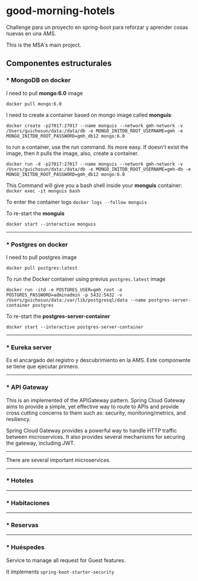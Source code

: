 # good-morning-hotels
Challenge para un proyecto en spring-boot para reforzar y aprender cosas nuevas en una AMS.

This is the MSA's main project.

## Componentes estructurales

### * MongoDB on docker

I need to pull __mongo:6.0__ image

`docker pull mongo:6.0`

I need to create a container based on mongo image called **monguis**:

`docker create -p27017:27017 --name monguis --network gmh-network -v /Users/guichosun/data:/data/db -e MONGO_INITDB_ROOT_USERNAME=gmh -e MONGO_INITDB_ROOT_PASSWORD=gmh_db12 mongo:6.0`

to run a container, use the run command. Its more easy. If doesn't exist the image, then it pulls the image, also, create a container.

`docker run -d -p27017:27017 --name monguis --network gmh-network -v /Users/guichosun/data:/data/db -e MONGO_INITDB_ROOT_USERNAME=gmh-db -e MONGO_INITDB_ROOT_PASSWORD=gmh_db12 mongo:6.0`

This Command will give you a bash shell inside your **monguis** container: 
`docker exec -it monguis bash`

To enter the container logs `docker logs --follow monguis`

To re-start the **monguis**

`docker start --interactive monguis`

---
### * Postgres on docker

I need to pull postgres image

`docker pull postgres:latest`

To run the Docker container using previus `postgres.latest` image 

`docker run -itd -e POSTGRES_USER=gmh_root -e POSTGRES_PASSWORD=adminadmin -p 5432:5432 -v /Users/guichosun/data:/var/lib/postgresql/data --name postgres-server-container postgres`

To re-start the **postgres-server-container**

`docker start --interactive postgres-server-container`

---
### * Eureka server 

Es el ancargado del registro y descubrimiento en la AMS. Este componwnte se tiene que ejecutar primero.

---
### * API Gateway

This is an implemented of the APIGateway pattern. Spring Cloud Gateway aims to provide a simple, yet effective way to route to APIs and provide cross cutting concerns to them such as: security, monitoring/metrics, and resiliency.

Spring Cloud Gateway provides a powerful way to handle HTTP traffic between microservices. It also provides several mechanisms for securing the gateway, including JWT.

---
There are several important microservices.

---
### * Hoteles

---
### * Habitaciones

---
### * Reservas

---
### * Huéspedes

Service to manage all request for Guest features. 

It implements `spring-boot-starter-security` 